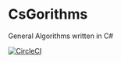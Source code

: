 # CsGorithms
General Algorithms written in C#

[![CircleCI](https://dl.circleci.com/status-badge/img/gh/R3M-Algorithms/CsGorithms/tree/main.svg?style=svg)](https://dl.circleci.com/status-badge/redirect/gh/R3M-Algorithms/CsGorithms/tree/main)
